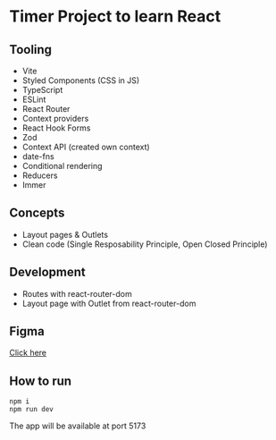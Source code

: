 # Timer Project to learn React

## Tooling

- Vite
- Styled Components (CSS in JS)
- TypeScript
- ESLint
- React Router
- Context providers
- React Hook Forms
- Zod
- Context API (created own context)
- date-fns
- Conditional rendering
- Reducers
- Immer

## Concepts

- Layout pages & Outlets
- Clean code (Single Resposability Principle, Open Closed Principle)

## Development

- Routes with react-router-dom
- Layout page with Outlet from react-router-dom

## Figma
 [Click here](https://www.figma.com/file/BAIfCHAbrIu1QAEXbSJYbR/Ignite-Timer-(Community)?node-id=313%3A964&t=kzMVTvNy6zL903cl-1)

## How to run

`npm i` <br>
`npm run dev`

The app will be available at port 5173